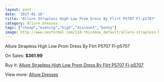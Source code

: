```yaml
---
layout: post
date: '2017-01-18'
title: "Allure Strapless High Low Prom Dress By Flirt P5707 Fl-p5707"
category: Allure Dresses
tags: ["cheap","evening","high","discount","bonny"]
image: http://www.neoformal.com/110-thickbox_default/allure-strapless-high-low-prom-dress-by-flirt-p5707-fl-p5707.jpg
---
```

Allure Strapless High Low Prom Dress By Flirt P5707 Fl-p5707

On Sales: **$361.99**
<a href="https://www.neoformal.com/en/allure-dresses/39-allure-strapless-high-low-prom-dress-by-flirt-p5707-fl-p5707.html"><amp-img layout="responsive" width="600" height="600" src="//www.neoformal.com/110-thickbox_default/allure-strapless-high-low-prom-dress-by-flirt-p5707-fl-p5707.jpg" alt="Allure Strapless High Low Prom Dress By Flirt P5707 Fl-p5707 0" /></a>
<a href="https://www.neoformal.com/en/allure-dresses/39-allure-strapless-high-low-prom-dress-by-flirt-p5707-fl-p5707.html"><amp-img layout="responsive" width="600" height="600" src="//www.neoformal.com/113-thickbox_default/allure-strapless-high-low-prom-dress-by-flirt-p5707-fl-p5707.jpg" alt="Allure Strapless High Low Prom Dress By Flirt P5707 Fl-p5707 1" /></a>
<a href="https://www.neoformal.com/en/allure-dresses/39-allure-strapless-high-low-prom-dress-by-flirt-p5707-fl-p5707.html"><amp-img layout="responsive" width="600" height="600" src="//www.neoformal.com/112-thickbox_default/allure-strapless-high-low-prom-dress-by-flirt-p5707-fl-p5707.jpg" alt="Allure Strapless High Low Prom Dress By Flirt P5707 Fl-p5707 2" /></a>
<a href="https://www.neoformal.com/en/allure-dresses/39-allure-strapless-high-low-prom-dress-by-flirt-p5707-fl-p5707.html"><amp-img layout="responsive" width="600" height="600" src="//www.neoformal.com/111-thickbox_default/allure-strapless-high-low-prom-dress-by-flirt-p5707-fl-p5707.jpg" alt="Allure Strapless High Low Prom Dress By Flirt P5707 Fl-p5707 3" /></a>

Buy it: [Allure Strapless High Low Prom Dress By Flirt P5707 Fl-p5707](https://www.neoformal.com/en/allure-dresses/39-allure-strapless-high-low-prom-dress-by-flirt-p5707-fl-p5707.html "Allure Strapless High Low Prom Dress By Flirt P5707 Fl-p5707")

View more: [Allure Dresses](https://www.neoformal.com/en/2-allure-dresses "Allure Dresses")